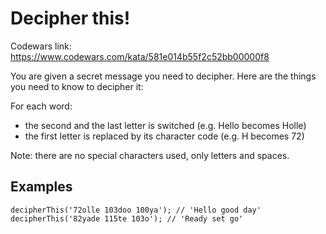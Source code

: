 # Decipher this!

Codewars link: https://www.codewars.com/kata/581e014b55f2c52bb00000f8

You are given a secret message you need to decipher. Here are the things you need to know to decipher it:

For each word:

- the second and the last letter is switched (e.g. Hello becomes Holle)
- the first letter is replaced by its character code (e.g. H becomes 72)

Note: there are no special characters used, only letters and spaces.

## Examples

```
decipherThis('72olle 103doo 100ya'); // 'Hello good day'
decipherThis('82yade 115te 103o'); // 'Ready set go'
```